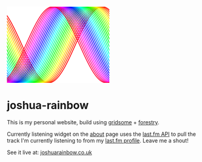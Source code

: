 ![Logo](/src/assets/svgs/logo.svg)

# joshua-rainbow

This is my personal website, build using [gridsome](https://gridsome.org/) + [forestry](https://forestry.io/).

Currently listening widget on the [about](https://joshuarainbow.co.uk/about/) page uses the [last.fm API](https://www.last.fm/api) to pull the track I'm currently listening to from my [last.fm profile](https://www.last.fm/user/TheTeaCat). Leave me a shout!

See it live at: [joshuarainbow.co.uk](http://joshuarainbow.co.uk/)
